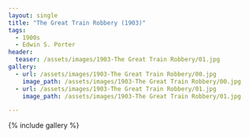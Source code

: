 ```yaml
---
layout: single
title: "The Great Train Robbery (1903)"
tags:
  - 1900s 
  - Edwin S. Porter
header:
  teaser: /assets/images/1903-The Great Train Robbery/01.jpg
gallery:
  - url: /assets/images/1903-The Great Train Robbery/00.jpg
    image_path: /assets/images/1903-The Great Train Robbery/00.jpg  
  - url: /assets/images/1903-The Great Train Robbery/01.jpg
    image_path: /assets/images/1903-The Great Train Robbery/01.jpg

---
```

{% include gallery %}
